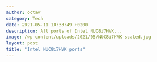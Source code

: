```yaml
---
author: octav
category: Tech
date: 2021-05-11 10:33:49 +0200
description: All ports of Intel NUC8i7HVK...
image: /wp-content/uploads/2021/05/NUC8i7HVK-scaled.jpg
layout: post
title: "Intel NUC8i7HVK ports"
---
```


<img decoding="async" alt="" width="2560" title=""
    src="/wp-content/uploads/2021/05/NUC8i7HVK-scaled.jpg" 
    data-original="/wp-content/uploads/2021/05/NUC8i7HVK.jpg"  
    srcset="/wp-content/uploads/2021/05/NUC8i7HVK-scaled.jpg 2560w" 
    sizes="(max-width: 2560px) 100vw, 2560px" />
